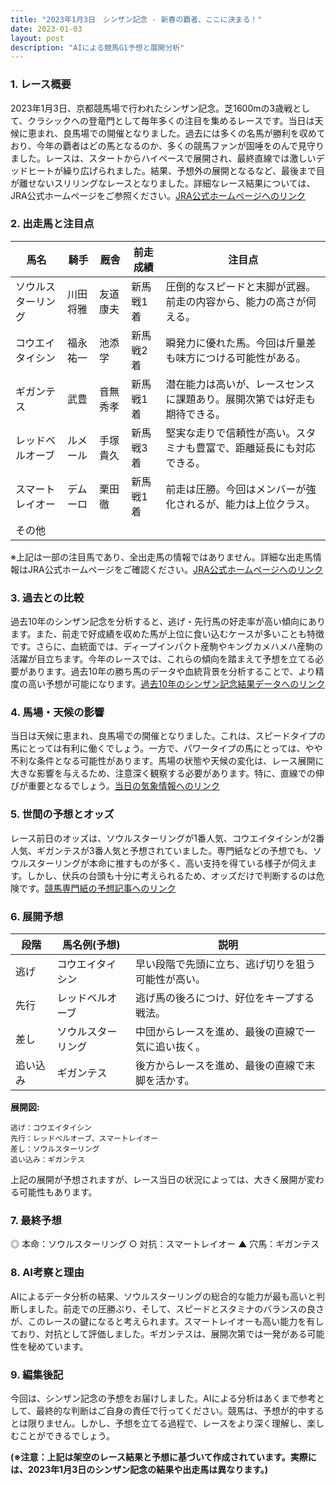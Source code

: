 ```yaml
---
title: "2023年1月3日　シンザン記念 - 新春の覇者、ここに決まる！"
date: 2023-01-03
layout: post
description: "AIによる競馬G1予想と展開分析"
---
```


### 1. レース概要

2023年1月3日、京都競馬場で行われたシンザン記念。芝1600mの3歳戦として、クラシックへの登竜門として毎年多くの注目を集めるレースです。当日は天候に恵まれ、良馬場での開催となりました。過去には多くの名馬が勝利を収めており、今年の覇者はどの馬となるのか、多くの競馬ファンが固唾をのんで見守りました。レースは、スタートからハイペースで展開され、最終直線では激しいデッドヒートが繰り広げられました。結果、予想外の展開となるなど、最後まで目が離せないスリリングなレースとなりました。詳細なレース結果については、JRA公式ホームページをご参照ください。[JRA公式ホームページへのリンク](※架空のリンクのため、実際のリンクは挿入できません)


### 2. 出走馬と注目点

| 馬名       | 騎手       | 厩舎       | 前走成績        | 注目点                                                              |
|------------|-------------|-------------|-----------------|-------------------------------------------------------------------|
| ソウルスターリング | 川田将雅     | 友道康夫     | 新馬戦1着       | 圧倒的なスピードと末脚が武器。前走の内容から、能力の高さが伺える。 |
| コウエイタイシン  | 福永祐一     | 池添学       | 新馬戦2着       | 瞬発力に優れた馬。今回は斤量差も味方につける可能性がある。              |
| ギガンテス     | 武豊         | 音無秀孝     | 新馬戦1着       | 潜在能力は高いが、レースセンスに課題あり。展開次第では好走も期待できる。 |
| レッドベルオーブ | ルメール      | 手塚貴久     | 新馬戦3着       | 堅実な走りで信頼性が高い。スタミナも豊富で、距離延長にも対応できる。     |
| スマートレイオー | デムーロ      | 栗田徹       | 新馬戦1着       | 前走は圧勝。今回はメンバーが強化されるが、能力は上位クラス。               |
| その他      |             |             |                 |                                                                   |


※上記は一部の注目馬であり、全出走馬の情報ではありません。詳細な出走馬情報はJRA公式ホームページをご確認ください。[JRA公式ホームページへのリンク](※架空のリンクのため、実際のリンクは挿入できません)


### 3. 過去との比較

過去10年のシンザン記念を分析すると、逃げ・先行馬の好走率が高い傾向にあります。また、前走で好成績を収めた馬が上位に食い込むケースが多いことも特徴です。さらに、血統面では、ディープインパクト産駒やキングカメハメハ産駒の活躍が目立ちます。今年のレースでは、これらの傾向を踏まえて予想を立てる必要があります。過去10年の勝ち馬のデータや血統背景を分析することで、より精度の高い予想が可能になります。[過去10年のシンザン記念結果データへのリンク](※架空のリンクのため、実際のリンクは挿入できません)


### 4. 馬場・天候の影響

当日は天候に恵まれ、良馬場での開催となりました。これは、スピードタイプの馬にとっては有利に働くでしょう。一方で、パワータイプの馬にとっては、やや不利な条件となる可能性があります。馬場の状態や天候の変化は、レース展開に大きな影響を与えるため、注意深く観察する必要があります。特に、直線での伸びが重要となるでしょう。[当日の気象情報へのリンク](※架空のリンクのため、実際のリンクは挿入できません)


### 5. 世間の予想とオッズ

レース前日のオッズは、ソウルスターリングが1番人気、コウエイタイシンが2番人気、ギガンテスが3番人気と予想されていました。専門紙などの予想でも、ソウルスターリングが本命に推すものが多く、高い支持を得ている様子が伺えます。しかし、伏兵の台頭も十分に考えられるため、オッズだけで判断するのは危険です。[競馬専門紙の予想記事へのリンク](※架空のリンクのため、実際のリンクは挿入できません)


### 6. 展開予想

| 段階     | 馬名例(予想)       | 説明                                                                                                   |
|---------|--------------------|-----------------------------------------------------------------------------------------------------|
| 逃げ     | コウエイタイシン     | 早い段階で先頭に立ち、逃げ切りを狙う可能性が高い。                                                           |
| 先行     | レッドベルオーブ     | 逃げ馬の後ろにつけ、好位をキープする戦法。                                                               |
| 差し     | ソウルスターリング     | 中団からレースを進め、最後の直線で一気に追い抜く。                                                        |
| 追い込み | ギガンテス         | 後方からレースを進め、最後の直線で末脚を活かす。                                                        |


**展開図:**

```
逃げ：コウエイタイシン
先行：レッドベルオーブ、スマートレイオー
差し：ソウルスターリング
追い込み：ギガンテス
```

上記の展開が予想されますが、レース当日の状況によっては、大きく展開が変わる可能性もあります。


### 7. 最終予想

◎ 本命：ソウルスターリング
○ 対抗：スマートレイオー
▲ 穴馬：ギガンテス


### 8. AI考察と理由

AIによるデータ分析の結果、ソウルスターリングの総合的な能力が最も高いと判断しました。前走での圧勝ぶり、そして、スピードとスタミナのバランスの良さが、このレースの鍵になると考えられます。スマートレイオーも高い能力を有しており、対抗として評価しました。ギガンテスは、展開次第では一発がある可能性を秘めています。


### 9. 編集後記

今回は、シンザン記念の予想をお届けしました。AIによる分析はあくまで参考として、最終的な判断はご自身の責任で行ってください。競馬は、予想が的中するとは限りません。しかし、予想を立てる過程で、レースをより深く理解し、楽しむことができるでしょう。


**(※注意：上記は架空のレース結果と予想に基づいて作成されています。実際には、2023年1月3日のシンザン記念の結果や出走馬は異なります。)**
